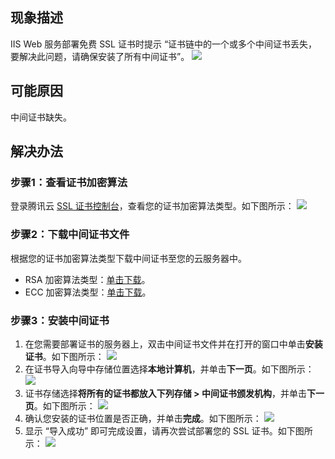 
## 现象描述
IIS Web 服务部署免费 SSL 证书时提示 “证书链中的一个或多个中间证书丢失，要解决此问题，请确保安装了所有中间证书”。
![](https://qcloudimg.tencent-cloud.cn/raw/c60b361b5c92cf6c80862c963c1fde9f.png)

## 可能原因
中间证书缺失。

## 解决办法
### 步骤1：查看证书加密算法
登录腾讯云 [SSL 证书控制台](https://console.cloud.tencent.com/certoverview)，查看您的证书加密算法类型。如下图所示：
![](https://qcloudimg.tencent-cloud.cn/raw/0536c8fb4518555647085535130a786e.png)

### 步骤2：下载中间证书文件
根据您的证书加密算法类型下载中间证书至您的云服务器中。
- RSA 加密算法类型：[单击下载](https://upload-dianshi-1255598498.file.myqcloud.com/TrustAsia%20RSA%20DV%20TLS%20CA%20G2-02085dd70442134c6abdefd92f9d40ce16e5774c.crt)。
- ECC 加密算法类型：[单击下载](https://upload-dianshi-1255598498.file.myqcloud.com/TrustAsia%20ECC%20DV%20TLS%20CA%20G2-677875f5af3a5f066dc7d0fbb9400745e97d1a53.crt )。

### 步骤3：安装中间证书
1. 在您需要部署证书的服务器上，双击中间证书文件并在打开的窗口中单击**安装证书**。如下图所示：
![](https://qcloudimg.tencent-cloud.cn/raw/52d9ae19f6cfa14e745eb3dcfce4fee5.png)
2. 在证书导入向导中存储位置选择**本地计算机**，并单击**下一页**。如下图所示：
![](https://qcloudimg.tencent-cloud.cn/raw/2e028bd291a12fc20177e5bb45b1a19c.png)
3. 证书存储选择**将所有的证书都放入下列存储 > 中间证书颁发机构**，并单击**下一页**。如下图所示：
![](https://qcloudimg.tencent-cloud.cn/raw/a0dc7261f9381bfa3f42da7d16864b0e.png)
4. 确认您安装的证书位置是否正确，并单击**完成**。如下图所示：
![](https://qcloudimg.tencent-cloud.cn/raw/50b4d523eafbd9007d700b5f949274d1.png)
5. 显示 “导入成功” 即可完成设置，请再次尝试部署您的 SSL 证书。如下图所示：
![](https://qcloudimg.tencent-cloud.cn/raw/0d08f70627c9160fde4deda813a045eb.png)








